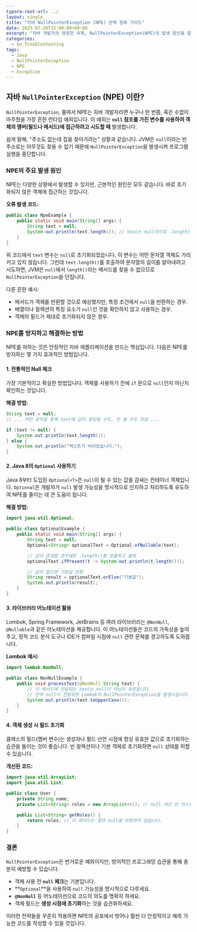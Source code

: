 ```yaml
---
typora-root-url: ../
layout: single
title: "자바 NullPointerException (NPE) 완벽 정복 가이드"
date: 2025-07-30T15:00:00+09:00
excerpt: "자바 개발자의 영원한 숙제, NullPointerException(NPE)의 발생 원인을 알아보고, null 체크, Optional, 어노테이션 등 NPE를 방지하고 우아하게 처리하는 다양한 실용적인 방법을 배워보세요."
categories:
  - ko_Troubleshooting
tags:
  - Java
  - NullPointerException
  - NPE
  - Exception
---
```


## 자바 `NullPointerException` (NPE) 이란?

`NullPointerException`, 줄여서 NPE는 자바 개발자라면 누구나 한 번쯤, 혹은 수없이 마주쳤을 가장 흔한 런타임 예외입니다. 이 예외는 **`null` 참조를 가진 변수를 사용하여 객체의 멤버(필드나 메서드)에 접근하려고 시도할 때** 발생합니다.

쉽게 말해, "주소도 없는데 집을 찾아가려는" 상황과 같습니다. JVM은 `null`이라는 빈 주소로는 아무것도 찾을 수 없기 때문에 `NullPointerException`을 발생시켜 프로그램 실행을 중단합니다.

### NPE의 주요 발생 원인

NPE는 다양한 상황에서 발생할 수 있지만, 근본적인 원인은 모두 같습니다. 바로 초기화되지 않은 객체에 접근하는 것입니다.

**오류 발생 코드:**
```java
public class NpeExample {
    public static void main(String[] args) {
        String text = null;
        System.out.println(text.length()); // text는 null이므로 .length() 메서드를 호출할 수 없습니다.
    }
}
```
위 코드에서 `text` 변수는 `null`로 초기화되었습니다. 이 변수는 어떤 문자열 객체도 가리키고 있지 않습니다. 그런데 `text.length()`를 호출하여 문자열의 길이를 알아내려고 시도하면, JVM은 `null`에서 `length()`라는 메서드를 찾을 수 없으므로 `NullPointerException`을 던집니다.

다른 흔한 예시:
-   메서드가 객체를 반환할 것으로 예상했지만, 특정 조건에서 `null`을 반환하는 경우.
-   배열이나 컬렉션의 특정 요소가 `null`인 것을 확인하지 않고 사용하는 경우.
-   객체의 필드가 제대로 초기화되지 않은 경우.

### NPE를 방지하고 해결하는 방법

NPE를 피하는 것은 안정적인 자바 애플리케이션을 만드는 핵심입니다. 다음은 NPE를 방지하는 몇 가지 효과적인 방법입니다.

#### 1. 전통적인 Null 체크

가장 기본적이고 확실한 방법입니다. 객체를 사용하기 전에 `if` 문으로 `null`인지 아닌지 확인하는 것입니다.

**해결 방법:**
```java
String text = null;
// ... 어떤 로직을 통해 text에 값이 할당될 수도, 안 될 수도 있음 ...

if (text != null) {
    System.out.println(text.length());
} else {
    System.out.println("텍스트가 비어있습니다.");
}
```

#### 2. Java 8의 `Optional` 사용하기

Java 8부터 도입된 `Optional<T>`은 `null`이 될 수 있는 값을 감싸는 컨테이너 객체입니다. `Optional`은 개발자가 `null` 발생 가능성을 명시적으로 인지하고 처리하도록 유도하여 NPE를 줄이는 데 큰 도움이 됩니다.

**해결 방법:**
```java
import java.util.Optional;

public class OptionalExample {
    public static void main(String[] args) {
        String text = null;
        Optional<String> optionalText = Optional.ofNullable(text);

        // 값이 존재할 경우에만 .length()를 호출하고 출력
        optionalText.ifPresent(t -> System.out.println(t.length()));

        // 값이 없으면 기본값 반환
        String result = optionalText.orElse("기본값");
        System.out.println(result);
    }
}
```

#### 3. 라이브러리 어노테이션 활용

Lombok, Spring Framework, JetBrains 등 여러 라이브러리는 `@NonNull`, `@Nullable`과 같은 어노테이션을 제공합니다. 이 어노테이션들은 코드의 가독성을 높여주고, 정적 코드 분석 도구나 IDE가 컴파일 시점에 `null` 관련 문제를 경고하도록 도와줍니다.

**Lombok 예시:**
```java
import lombok.NonNull;

public class NonNullExample {
    public void processText(@NonNull String text) {
        // 이 메서드에 전달되는 text는 null이 아님이 보장됩니다.
        // 만약 null이 전달되면 Lombok이 NullPointerException을 발생시킵니다.
        System.out.println(text.toUpperCase());
    }
}
```

#### 4. 객체 생성 시 필드 초기화

클래스의 필드(멤버 변수)는 생성자나 필드 선언 시점에 항상 유효한 값으로 초기화하는 습관을 들이는 것이 좋습니다. 빈 컬렉션이나 기본 객체로 초기화하면 `null` 상태를 피할 수 있습니다.

**개선된 코드:**
```java
import java.util.ArrayList;
import java.util.List;

public class User {
    private String name;
    private List<String> roles = new ArrayList<>(); // null 대신 빈 리스트로 초기화

    public List<String> getRoles() {
        return roles; // 이 메서드는 절대 null을 반환하지 않습니다.
    }
}
```

### 결론

`NullPointerException`은 번거로운 예외이지만, 방어적인 프로그래밍 습관을 통해 충분히 예방할 수 있습니다.

-   객체 사용 전 **`null` 체크**는 기본입니다.
-   **`Optional`**을 사용하여 `null` 가능성을 명시적으로 다루세요.
-   **`@NonNull`** 등 어노테이션으로 코드의 의도를 명확히 하세요.
-   객체 필드는 **생성 시점에 초기화**하는 것을 습관화하세요.

이러한 전략들을 꾸준히 적용하면 NPE의 공포에서 벗어나 훨씬 더 안정적이고 예측 가능한 코드를 작성할 수 있을 것입니다.
